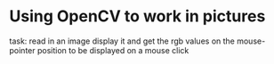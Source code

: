 # Using OpenCV to work in pictures
task: read in an image display it and get the rgb values on the mouse-pointer position to be displayed on a mouse click
